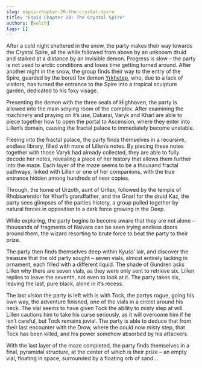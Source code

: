 ```yaml
---
slug: espis-chapter-20-the-crystal-spire
title: "Espis Chapter 20: The Crystal Spire"
authors: [welch]
tags: []
---
```


After a cold night sheltered in the snow, the party makes their way towards the Crystal Spire, all the while followed from above by an unknown druid and stalked at a distance by an invisible demon. Progress is slow – the party is not used to arctic conditions and loses time getting turned around. After another night in the snow, the group finds their way to the entry of the Spire, guarded by the bored fox demon [Yrkhetep](/characters/yrkhetep), who, due to a lack of visitors, has turned the entrance to the Spire into a tropical sculpture garden, dedicated to his foxy visage.

<!--truncate-->
 
Presenting the demon with the three seals of Highhaven, the party is allowed into the main scrying room of the complex. After examining the machinery and praying on it’s use, Dakarai, Varyk and Kharl are able to piece together how to open the portal to Ascension, where they enter into Lillen’s domain, causing the fractal palace to immediately become unstable.
 
Fleeing into the fractal palace, the party finds themselves in a recursive, endless library, filled with more of Lillen’s notes. By piecing these notes together with those Varyk had already collected, they are able to fully decode her notes, revealing a piece of her history that allows them further into the maze. Each layer of the maze seems to be a thousand fractal pathways, linked with Lillen or one of her companions, with the true entrance hidden among hundreds of near copies.
 
Through, the home of Urzoth, aunt of Urllex, followed by the temple of Rhobsarendor for Kharl’s grandfather, and the Gnarl for the druid Kaz, the party sees glimpses of the parties history, a group pulled together by natural forces in opposition to a dark force growing in the Deep.
 
While exploring, the party begins to become aware that they are not alone – thousands of fragments of Naivara can be seen trying endless doors around them, the wizard resorting to brute force to beat the party to their prize.
 
The party then finds themselves deep within Kyuss’ lair, and discover the treasure that the old party sought – seven vials, almost entirely lacking in ornament, each filled with a different liquid. The shade of Gundren asks Lillen why there are seven vials, as they were only sent to retrieve six. Lillen replies to leave the seventh, not even to look at it. The party takes six, leaving the last, pure black, alone in it’s recess.
 
The last vision the party is left with is with Tock, the partys rogue, going his own way, the adventure finished, one of the vials in a circlet around his neck. The vial seems to have given Tock the ability to misty step at will. Lillen cautions him to take his curse seriously, as it will overcome him if he isn’t careful, but Tock remains jovial. The party is able to deduce that from their last encounter with the Drow, where the could now misty step, that Tock has been killed, and his power somehow absorbed by his attackers.
 
With the last layer of the maze completed, the party finds themselves in a final, pyramidal structure, at the center of which is their prize – an empty vial, floating in space, surrounded by a floating orb of sand…